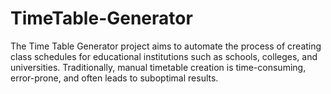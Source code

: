 # TimeTable-Generator
The Time Table Generator project aims to automate the process of creating class schedules for educational institutions such as schools, colleges, and universities. Traditionally, manual timetable creation is time-consuming, error-prone, and often leads to suboptimal results.
